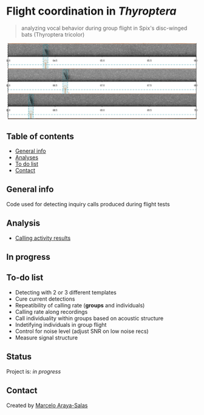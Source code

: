 # Flight coordination in *Thyroptera*

> analyzing vocal behavior during group flight in Spix's disc-winged bats (Thyroptera tricolor)

![Inquiry call automatic detection](./img/example_fig.png)

## Table of contents
* [General info](#general-info)
* [Analyses](#Analyses)
* [To do list](#to-do-list)
* [Contact](#contact)

## General info

Code used for detecting inquiry calls produced during flight tests

## Analysis

* [Calling activity results](https://rpubs.com/marcelo-araya-salas/624039) 

## In progress


## To-do list

* Detecting with 2 or 3 different templates
* Cure current detections
* Repeatibility of calling rate (**groups** and individuals)
* Calling rate along recordings
* Call individuality within groups based on acoustic structure
* Indetifying individuals in group flight
* Control for noise level (adjust SNR on low noise recs)
* Measure signal structure

## Status
Project is: _in progress_

## Contact
Created by [Marcelo Araya-Salas](https://marceloarayasalas.weebly.com/)